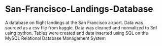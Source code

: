 # San-Francisco-Landings-Database
A database on flight landings at the San Francisco airport. Data was sourced as a csv file from kaggle.
Data was cleaned and normalized to 3nf using python. Tables were created and data inserted using SQL on the MySQL Relational Database Management System


